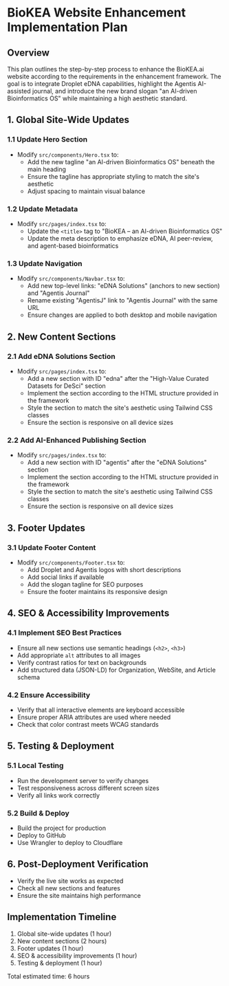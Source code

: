 # BioKEA Website Enhancement Implementation Plan

## Overview
This plan outlines the step-by-step process to enhance the BioKEA.ai website according to the requirements in the enhancement framework. The goal is to integrate Droplet eDNA capabilities, highlight the Agentis AI-assisted journal, and introduce the new brand slogan "an AI-driven Bioinformatics OS" while maintaining a high aesthetic standard.

## 1. Global Site-Wide Updates

### 1.1 Update Hero Section
- Modify `src/components/Hero.tsx` to:
  - Add the new tagline "an AI-driven Bioinformatics OS" beneath the main heading
  - Ensure the tagline has appropriate styling to match the site's aesthetic
  - Adjust spacing to maintain visual balance

### 1.2 Update Metadata
- Modify `src/pages/index.tsx` to:
  - Update the `<title>` tag to "BioKEA – an AI-driven Bioinformatics OS"
  - Update the meta description to emphasize eDNA, AI peer-review, and agent-based bioinformatics

### 1.3 Update Navigation
- Modify `src/components/Navbar.tsx` to:
  - Add new top-level links: "eDNA Solutions" (anchors to new section) and "Agentis Journal"
  - Rename existing "AgentisJ" link to "Agentis Journal" with the same URL
  - Ensure changes are applied to both desktop and mobile navigation

## 2. New Content Sections

### 2.1 Add eDNA Solutions Section
- Modify `src/pages/index.tsx` to:
  - Add a new section with ID "edna" after the "High-Value Curated Datasets for DeSci" section
  - Implement the section according to the HTML structure provided in the framework
  - Style the section to match the site's aesthetic using Tailwind CSS classes
  - Ensure the section is responsive on all device sizes

### 2.2 Add AI-Enhanced Publishing Section
- Modify `src/pages/index.tsx` to:
  - Add a new section with ID "agentis" after the "eDNA Solutions" section
  - Implement the section according to the HTML structure provided in the framework
  - Style the section to match the site's aesthetic using Tailwind CSS classes
  - Ensure the section is responsive on all device sizes

## 3. Footer Updates

### 3.1 Update Footer Content
- Modify `src/components/Footer.tsx` to:
  - Add Droplet and Agentis logos with short descriptions
  - Add social links if available
  - Add the slogan tagline for SEO purposes
  - Ensure the footer maintains its responsive design

## 4. SEO & Accessibility Improvements

### 4.1 Implement SEO Best Practices
- Ensure all new sections use semantic headings (`<h2>`, `<h3>`)
- Add appropriate `alt` attributes to all images
- Verify contrast ratios for text on backgrounds
- Add structured data (JSON-LD) for Organization, WebSite, and Article schema

### 4.2 Ensure Accessibility
- Verify that all interactive elements are keyboard accessible
- Ensure proper ARIA attributes are used where needed
- Check that color contrast meets WCAG standards

## 5. Testing & Deployment

### 5.1 Local Testing
- Run the development server to verify changes
- Test responsiveness across different screen sizes
- Verify all links work correctly

### 5.2 Build & Deploy
- Build the project for production
- Deploy to GitHub
- Use Wrangler to deploy to Cloudflare

## 6. Post-Deployment Verification
- Verify the live site works as expected
- Check all new sections and features
- Ensure the site maintains high performance

## Implementation Timeline
1. Global site-wide updates (1 hour)
2. New content sections (2 hours)
3. Footer updates (1 hour)
4. SEO & accessibility improvements (1 hour)
5. Testing & deployment (1 hour)

Total estimated time: 6 hours
